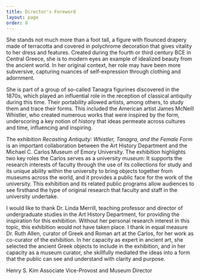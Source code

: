 ```yaml
---
title: Director's Foreword
layout: page
order: 8
---
```


She stands not much more than a foot tall, a figure with flounced drapery made of terracotta and covered in polychrome decoration that gives vitality to her dress and features. Created during the fourth or third century BCE in Central Greece, she is to modern eyes an example of idealized beauty from the ancient world. In her original context, her role may have been more subversive, capturing nuances of self-expression through clothing and adornment.

She is part of a group of so-called Tanagra figurines discovered in the 1870s, which played an influential role in the reception of classical antiquity during this time. Their portability allowed artists, among others, to study them and trace their forms. This included the American artist James McNeill Whistler, who created numerous works that were inspired by the form, underscoring a key notion of history that ideas permeate across cultures and time, influencing and inspiring.

The exhibition *Recasting Antiquity: Whistler, Tanagra, and the Female Form* is an important collaboration between the Art History Department and the Michael C. Carlos Museum of Emory University. The exhibition highlights two key roles the Carlos serves as a university museum: It supports the research interests of faculty through the use of its collections for study and its unique ability within the university to bring objects together from museums across the world, and it provides a public face for the work of the university. This exhibition and its related public programs allow audiences to see firsthand the type of original research that faculty and staff in the university undertake.

I would like to thank Dr. Linda Merrill, teaching professor and director of undergraduate studies in the Art History Department, for providing the inspiration for this exhibition. Without her personal research interest in this topic, this exhibition would not have taken place. I thank in equal measure Dr. Ruth Allen, curator of Greek and Roman art at the Carlos, for her work as co-curator of the exhibition. In her capacity as expert in ancient art, she selected the ancient Greek objects to include in the exhibition, and in her capacity as a museum curator, she skillfully mediated the ideas into a form that the public can see and understand with clarity and purpose.

Henry S. Kim
Associate Vice-Provost and Museum Director